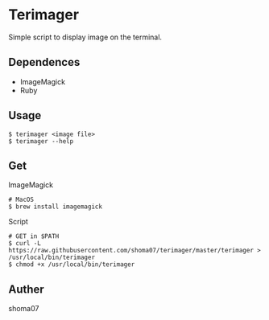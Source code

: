 # Terimager

Simple script to display image on the terminal.

## Dependences

* ImageMagick
* Ruby

## Usage

```
$ terimager <image file>
$ terimager --help
```

## Get

ImageMagick

```
# MacOS
$ brew install imagemagick
```

Script

```
# GET in $PATH
$ curl -L https://raw.githubusercontent.com/shoma07/terimager/master/terimager > /usr/local/bin/terimager
$ chmod +x /usr/local/bin/terimager
```

## Auther

shoma07
